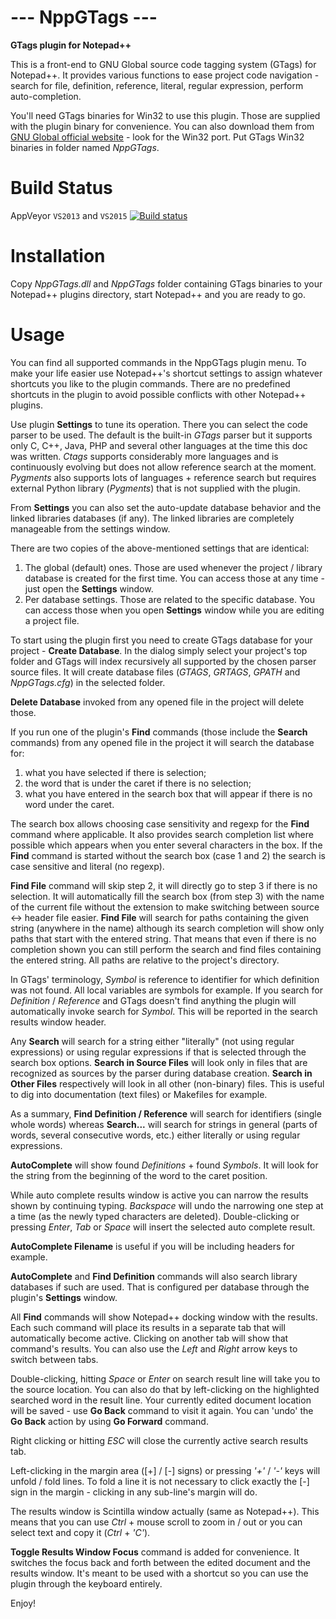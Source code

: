 **--- NppGTags ---**
======================
**GTags plugin for Notepad++**

This is a front-end to GNU Global source code tagging system (GTags) for Notepad++. It provides various functions to ease project code navigation - search for file, definition, reference, literal, regular expression, perform auto-completion.

You'll need GTags binaries for Win32 to use this plugin. Those are supplied with the plugin binary for convenience.
You can also download them from [GNU Global official website](http://www.gnu.org/software/global/global.html) - look for the Win32 port. Put GTags Win32 binaries in folder named *NppGTags*.


**Build Status**
======================

AppVeyor `VS2013` and `VS2015`  [![Build status](https://ci.appveyor.com/api/projects/status/github/pnedev/nppgtags?svg=true)](https://ci.appveyor.com/project/pnedev/nppgtags)



**Installation**
======================

Copy *NppGTags.dll* and *NppGTags* folder containing GTags binaries to your Notepad++ plugins directory, start Notepad++ and you are ready to go.


**Usage**
======================

You can find all supported commands in the NppGTags plugin menu.
To make your life easier use Notepad++'s shortcut settings to assign whatever shortcuts you like to the plugin commands. There are no predefined shortcuts in the plugin to avoid possible conflicts with other Notepad++ plugins.

Use plugin **Settings** to tune its operation.
There you can select the code parser to be used.
The default is the built-in *GTags* parser but it supports only C, C++, Java, PHP and several other languages at the time this doc was written.
*Ctags* supports considerably more languages and is continuously evolving but does not allow reference search at the moment.
*Pygments* also supports lots of languages + reference search but requires external Python library (*Pygments*) that is not supplied with the plugin.

From **Settings** you can also set the auto-update database behavior and the linked libraries databases (if any). The linked libraries are completely manageable from the settings window.

There are two copies of the above-mentioned settings that are identical:

1. The global (default) ones. Those are used whenever the project / library database is created for the first time. You can access those at any time - just open the **Settings** window.
2. Per database settings. Those are related to the specific database. You can access those when you open **Settings** window while you are editing a project file.


To start using the plugin first you need to create GTags database for your project - **Create Database**.
In the dialog simply select your project's top folder and GTags will index recursively all supported by the chosen parser source files. It will create database files (*GTAGS*, *GRTAGS*, *GPATH* and *NppGTags.cfg*) in the selected folder.

**Delete Database** invoked from any opened file in the project will delete those.

If you run one of the plugin's **Find** commands (those include the **Search** commands) from any opened file in the project it will search the database for:

1. what you have selected if there is selection;
2. the word that is under the caret if there is no selection;
3. what you have entered in the search box that will appear if there is no word under the caret.


The search box allows choosing case sensitivity and regexp for the **Find** command where applicable.
It also provides search completion list where possible which appears when you enter several characters in the box.
If the **Find** command is started without the search box (case 1 and 2) the search is case sensitive and literal (no regexp).

**Find File** command will skip step 2, it will directly go to step 3 if there is no selection.
It will automatically fill the search box (from step 3) with the name of the current file without the extension to make switching between source <-> header file easier.
**Find File** will search for paths containing the given string (anywhere in the name) although its search completion will show only paths that start with the entered string. That means that even if there is no completion shown you can still perform the search and find files containing the entered string.
All paths are relative to the project's directory.

In GTags' terminology, *Symbol* is reference to identifier for which definition was not found. All local variables are symbols for example.
If you search for *Definition* / *Reference* and GTags doesn't find anything the plugin will automatically invoke search for *Symbol*. This will be reported in the search results window header.

Any **Search** will search for a string either "literally" (not using regular expressions) or using regular expressions if that is selected through the search box options.
**Search in Source Files** will look only in files that are recognized as sources by the parser during database creation.
**Search in Other Files** respectively will look in all other (non-binary) files. This is useful to dig into documentation (text files) or Makefiles for example.

As a summary, **Find Definition / Reference** will search for identifiers (single whole words) whereas **Search...** will search for strings in general (parts of words, several consecutive words, etc.) either literally or using regular expressions.

**AutoComplete** will show found *Definitions* + found *Symbols*. It will look for the string from the beginning of the word to the caret position.

While auto complete results window is active you can narrow the results shown by continuing typing.
*Backspace* will undo the narrowing one step at a time (as the newly typed characters are deleted).
Double-clicking or pressing *Enter*, *Tab* or *Space* will insert the selected auto complete result.

**AutoComplete Filename** is useful if you will be including headers for example.

**AutoComplete** and **Find Definition** commands will also search library databases if such are used. That is configured per database through the plugin's **Settings** window.

All **Find** commands will show Notepad++ docking window with the results.
Each such command will place its results in a separate tab that will automatically become active.
Clicking on another tab will show that command's results. You can also use the *Left* and *Right* arrow keys to switch between tabs.

Double-clicking, hitting *Space* or *Enter* on search result line will take you to the source location. You can also do that by left-clicking on the highlighted searched word in the result line. Your currently edited document location will be saved - use **Go Back** command to visit it again. You can 'undo' the **Go Back** action by using **Go Forward** command.

Right clicking or hitting *ESC* will close the currently active search results tab.

Left-clicking in the margin area ([+] / [-] signs) or pressing *'+'* / *'-'* keys will unfold / fold lines. To fold a line it is not necessary to click exactly the [-] sign in the margin - clicking in any sub-line's margin will do.

The results window is Scintilla window actually (same as Notepad++). This means that you can use *Ctrl* + mouse scroll to zoom in / out or you can select text and copy it (*Ctrl* + *'C'*).

**Toggle Results Window Focus** command is added for convenience. It switches the focus back and forth between the edited document and the results window. It's meant to be used with a shortcut so you can use the plugin through the keyboard entirely.

Enjoy!
